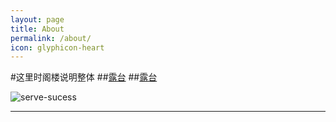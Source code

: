 ```yaml
---
layout: page
title: About
permalink: /about/
icon: glyphicon-heart
---
```


#这里时阁楼说明整体
##[露台](./lutai.md)
##[露台](https://taishan90.github.io/pages/lutai.md)

![serve-sucess]({{"/css/pics/lutai-shuijing.jpg"}})


---
